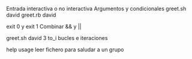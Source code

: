
Entrada interactiva o no interactiva
Argumentos y condicionales
greet.sh david
greet.rb david

exit 0 y exit 1
Combinar && y ||

greet.sh david 3
to_i
bucles e iteraciones

help usage
leer fichero para saludar a un grupo
